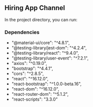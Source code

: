 
## Hiring App Channel

In the project directory, you can run:


### Dependencies

* "@material-ui/core": "^4.8.1",
* "@testing-library/jest-dom": "^4.2.4",
* "@testing-library/react": "^9.4.0",
* "@testing-library/user-event": "^7.2.1",
* "axios": "^0.19.0",
* "bootstrap": "^4.4.1",
* "cors": "^2.8.5",
* "react": "^16.12.0",
* "react-bootstrap": "^1.0.0-beta.16",
* "react-dom": "^16.12.0",
* "react-router-dom": "^5.1.2",
* "react-scripts": "3.3.0"
